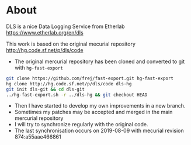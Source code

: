 # About

DLS is a nice Data Logging Service from Etherlab
https://www.etherlab.org/en/dls

This work is based on the original mecurial repository
http://hg.code.sf.net/p/dls/code

* The original mercurial repository has been cloned and converted to git
with `hg-fast-export`
```bash
git clone https://github.com/frej/fast-export.git hg-fast-export
hg clone http://hg.code.sf.net/p/dls/code dls-hg
git init dls-git && cd dls-git
../hg-fast-export.sh -r ../dls-hg && git checkout HEAD
```
* Then I have started to develop my own improvements in a new branch.
* Sometimes my patches may be accepted and merged in the main mercurial repository
* I will try to synchronize regularly with the original code.
* The last synchronisation occurs on 2019-08-09 with mecurial revision 874:a55aae466861
